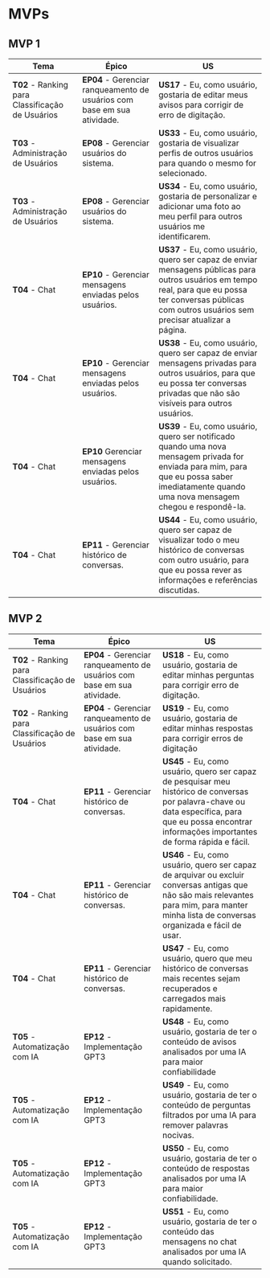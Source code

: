 # MVPs

## MVP 1

| Tema                                             | Épico                                                                    | US                                                                                                                                                                                                          |
| ------------------------------------------------ | ------------------------------------------------------------------------ | ----------------------------------------------------------------------------------------------------------------------------------------------------------------------------------------------------------- |
| **T02** - Ranking para Classificação de Usuários | **EP04** - Gerenciar ranqueamento de usuários com base em sua atividade. | **US17** - Eu, como usuário, gostaria de editar meus avisos para corrigir de erro de digitação.                                                                                                             |
| **T03** - Administração de Usuários              | **EP08** - Gerenciar usuários do sistema.                                | **US33** - Eu, como usuário, gostaria de visualizar perfis de outros usuários para quando o mesmo for selecionado.                                                                                          |
| **T03** - Administração de Usuários              | **EP08** - Gerenciar usuários do sistema.                                | **US34** - Eu, como usuário, gostaria de personalizar e adicionar uma foto ao meu perfil para outros usuários me identificarem.                                                                             |
| **T04** - Chat                                   | **EP10** - Gerenciar mensagens enviadas pelos usuários.                  | **US37** - Eu, como usuário, quero ser capaz de enviar mensagens públicas para outros usuários em tempo real, para que eu possa ter conversas públicas com outros usuários sem precisar atualizar a página. |
| **T04** - Chat                                   | **EP10** - Gerenciar mensagens enviadas pelos usuários.                  | **US38** - Eu, como usuário, quero ser capaz de enviar mensagens privadas para outros usuários, para que eu possa ter conversas privadas que não são visíveis para outros usuários.                         |
| **T04** - Chat                                   | **EP10** Gerenciar mensagens enviadas pelos usuários.                    | **US39** - Eu, como usuário, quero ser notificado quando uma nova mensagem privada for enviada para mim, para que eu possa saber imediatamente quando uma nova mensagem chegou e respondê-la.               |
| **T04** - Chat                                   | **EP11** - Gerenciar histórico de conversas.                             | **US44** - Eu, como usuário, quero ser capaz de visualizar todo o meu histórico de conversas com outro usuário, para que eu possa rever as informações e referências discutidas.                            |

## MVP 2

| Tema                                             | Épico                                                                    | US                                                                                                                                                                                                      |
| ------------------------------------------------ | ------------------------------------------------------------------------ | ------------------------------------------------------------------------------------------------------------------------------------------------------------------------------------------------------- |
| **T02** - Ranking para Classificação de Usuários | **EP04** - Gerenciar ranqueamento de usuários com base em sua atividade. | **US18** - Eu, como usuário, gostaria de editar minhas perguntas para corrigir erro de digitação.                                                                                                       |
| **T02** - Ranking para Classificação de Usuários | **EP04** - Gerenciar ranqueamento de usuários com base em sua atividade. | **US19** - Eu, como usuário, gostaria de editar minhas respostas para corrigir erros de digitação                                                                                                       |
| **T04** - Chat                                   | **EP11** - Gerenciar histórico de conversas.                             | **US45** - Eu, como usuário, quero ser capaz de pesquisar meu histórico de conversas por palavra-chave ou data específica, para que eu possa encontrar informações importantes de forma rápida e fácil. |
| **T04** - Chat                                   | **EP11** - Gerenciar histórico de conversas.                             | **US46** - Eu, como usuário, quero ser capaz de arquivar ou excluir conversas antigas que não são mais relevantes para mim, para manter minha lista de conversas organizada e fácil de usar.            |
| **T04** - Chat                                   | **EP11** - Gerenciar histórico de conversas.                             | **US47** - Eu, como usuário, quero que meu histórico de conversas mais recentes sejam recuperados e carregados mais rapidamente.                                                                        |
| **T05** - Automatização com IA                   | **EP12** - Implementação GPT3                                            | **US48** - Eu, como usuário, gostaria de ter o conteúdo de avisos analisados por uma IA para maior confiabilidade                                                                                       |
| **T05** - Automatização com IA                   | **EP12** - Implementação GPT3                                            | **US49** - Eu, como usuário, gostaria de ter o conteúdo de perguntas filtrados por uma IA para remover palavras nocivas.                                                                                |
| **T05** - Automatização com IA                   | **EP12** - Implementação GPT3                                            | **US50** - Eu, como usuário, gostaria de ter o conteúdo de respostas analisados por uma IA para maior confiabilidade.                                                                                   |
| **T05** - Automatização com IA                   | **EP12** - Implementação GPT3                                            | **US51** - Eu, como usuário, gostaria de ter o conteúdo das mensagens no chat analisados por uma IA quando solicitado.                                                                                  |
